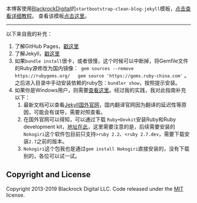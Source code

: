 本博客使用[BlackrockDigital](https://github.com/BlackrockDigital)的`startbootstrap-clean-blog-jekyll`模板，[点击查看详细教程](https://github.com/BlackrockDigital/startbootstrap-clean-blog-jekyll)。
查看该模板[点击这里](http://blackrockdigital.github.io/startbootstrap-clean-blog-jekyll/)。
***
以下来自我的补充：  
1. 了解GitHub Pages，[戳这里](https://pages.github.com/)  
2. 了解Jekyll，[戳这里](http://jekyllcn.com/)  
3. 如果`bundle install`很卡，或者很慢，这个时候可以中断掉，将Gemfile文件的Ruby源修改为国内镜像：```
gem sources --remove https://rubygems.org/  
gem source 'https://gems.ruby-china.com'``` 。之后进入目录中手动安装依赖的ruby包：`bundler show`，按照提示安装。  
4. 如果你是Windows用户，则需要[查看这里](http://jekyllcn.com/docs/windows/#installation)。经过我的实践，我对此指南补充以下：
	1. 最新文档可以查看[Jekyll国外官网](https://rubyinstaller.org/downloads/)，国内翻译官网因为翻译的延迟性等原因，可能会有误导，需要对照查看。
	2. 在国外官网可以得知，可以通过下载 `Ruby+Devkit`安装Ruby和Ruby development kit，[地址在此](https://rubyinstaller.org/downloads/)，这里需要注意的是，后续需要安装的`Nokogiri`这个软件包目前只支持`>ruby 2.2`、`<ruby 2.7.dev`，需要下载安装`2.7`之前的版本。
	3. `Nokogiri`这个包我也是通过`gem install Nokogiri`直接安装的，没有下载别的，各位可以试一试。


## Copyright and License

Copyright 2013-2019 Blackrock Digital LLC. Code released under the [MIT](https://github.com/BlackrockDigital/startbootstrap-clean-blog-jekyll/blob/gh-pages/LICENSE) license.